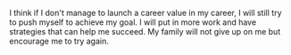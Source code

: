 I think if I don't manage to launch a career value in my career, I will still try to push myself to achieve my goal. I will put in more work and have strategies that can help me succeed. My family will not give up on me but encourage me to try again.
